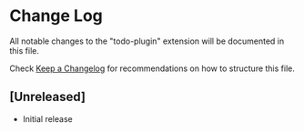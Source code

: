 # Change Log

All notable changes to the "todo-plugin" extension will be documented in this file.

Check [Keep a Changelog](http://keepachangelog.com/) for recommendations on how to structure this file.

## [Unreleased]

- Initial release